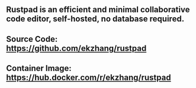 ## **Rustpad is an efficient and minimal collaborative code editor, self-hosted, no database required.**
## Source Code: https://github.com/ekzhang/rustpad
## Container Image: https://hub.docker.com/r/ekzhang/rustpad
